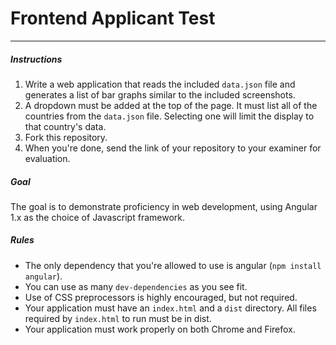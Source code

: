 # Frontend Applicant Test
---
##### Instructions
1. Write a web application that reads the included `data.json` file and generates a list of bar graphs similar to the included screenshots.
2. A dropdown must be added at the top of the page. It must list all of the countries from the `data.json` file. Selecting one will limit the display to that country's data.
3. Fork this repository.
4. When you're done, send the link of your repository to your examiner for evaluation.

##### Goal
The goal is to demonstrate proficiency in web development, using Angular 1.x as the choice of Javascript framework.

##### Rules
* The only dependency that you're allowed to use is angular (`npm install angular`).
* You can use as many `dev-dependencies` as you see fit.
* Use of CSS preprocessors is highly encouraged, but not required.
* Your application must have an `index.html` and a `dist` directory. All files required by `index.html` to run must be in dist.
* Your application must work properly on both Chrome and Firefox.


